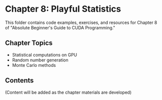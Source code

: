 # Chapter 8: Playful Statistics

This folder contains code examples, exercises, and resources for Chapter 8 of "Absolute Beginner's Guide to CUDA Programming."

## Chapter Topics
- Statistical computations on GPU
- Random number generation
- Monte Carlo methods

## Contents
(Content will be added as the chapter materials are developed)